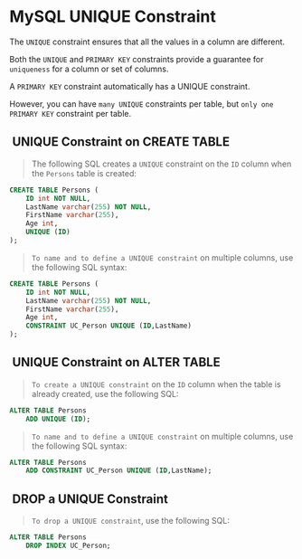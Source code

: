 # MySQL UNIQUE Constraint

The `UNIQUE` constraint ensures that all the values in
a column are different.

Both the `UNIQUE` and `PRIMARY KEY` constraints provide
a guarantee for `uniqueness` for a column or set of columns.

A `PRIMARY KEY` constraint automatically has a UNIQUE constraint.

However, you can have `many UNIQUE` constraints per table,
but `only one PRIMARY KEY` constraint per table.

##  UNIQUE Constraint on CREATE TABLE

> The following SQL creates a `UNIQUE` constraint on the `ID`
> column when the `Persons` table is created:

```sql
CREATE TABLE Persons (
    ID int NOT NULL,
    LastName varchar(255) NOT NULL,
    FirstName varchar(255),
    Age int,
    UNIQUE (ID)
);
```

> `To name and to define a UNIQUE constraint` on
> multiple columns, use the following SQL syntax:

```sql
CREATE TABLE Persons (
    ID int NOT NULL,
    LastName varchar(255) NOT NULL,
    FirstName varchar(255),
    Age int,
    CONSTRAINT UC_Person UNIQUE (ID,LastName)
);
```

##  UNIQUE Constraint on ALTER TABLE

> `To create a UNIQUE constraint` on the `ID` column when the table
> is already created, use the following SQL:

```sql
ALTER TABLE Persons
    ADD UNIQUE (ID);
```

> `To name and to define a UNIQUE constraint` on
> multiple columns, use the following SQL syntax:

```sql
ALTER TABLE Persons
    ADD CONSTRAINT UC_Person UNIQUE (ID,LastName);
```

##  DROP a UNIQUE Constraint

> `To drop a UNIQUE constraint`, use the following SQL:

```sql
ALTER TABLE Persons
    DROP INDEX UC_Person;
```

